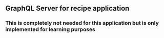 ## GraphQL Server for recipe application
### This is completely not needed for this application but is only implemented for learning purposes
